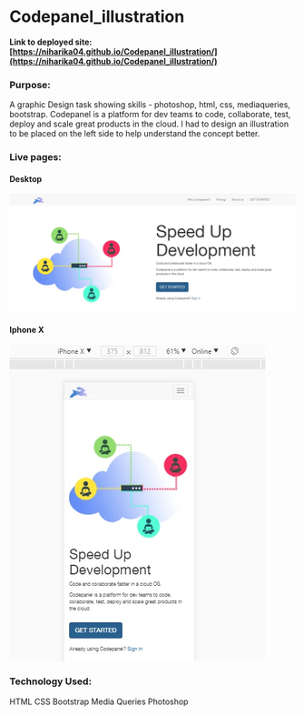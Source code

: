# Codepanel_illustration


**Link to deployed site: [https://niharika04.github.io/Codepanel_illustration/](https://niharika04.github.io/Codepanel_illustration/)**

### Purpose:
A graphic Design task showing skills - photoshop, html, css, mediaqueries, bootstrap.
Codepanel is a platform for dev teams to code, collaborate, test, deploy and scale great products in the cloud.
I had to design an illustration to be placed on the left side to help understand the concept better.

### Live pages:

#### Desktop

<img src="assets/images/live_page_desktop.jpg" alt="desktop page">

#### Iphone X

<img src="assets/images/live_page_iphone.jpg" alt="iphone page">

### Technology Used:

HTML
CSS
Bootstrap
Media Queries
Photoshop